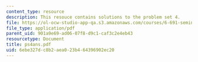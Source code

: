 ```yaml
---
content_type: resource
description: This resouce contains solutions to the problem set 4.
file: https://ol-ocw-studio-app-qa.s3.amazonaws.com/courses/6-691-seminar-in-electric-power-systems-spring-2006/6ebe327dc8b2aea023b464396902ec20_ps4ans.pdf
file_type: application/pdf
parent_uid: 901a9e69-ad06-07f8-d9c1-caf3c2e4eb43
resourcetype: Document
title: ps4ans.pdf
uid: 6ebe327d-c8b2-aea0-23b4-64396902ec20
---
```

